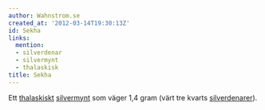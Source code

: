 ```yaml
---
author: Wahnstrom.se
created_at: '2012-03-14T19:30:13Z'
id: Sekha
links:
  mention:
  - silverdenar
  - silvermynt
  - thalaskisk
title: Sekha
---
```


Ett [thalaskiskt][] [silvermynt] som väger 1,4 gram (värt tre kvarts [silverdenarer]).

  [thalaskiskt]: thalaskisk
  [silvermynt]: silvermynt
  [silverdenarer]: silverdenar